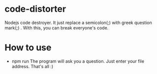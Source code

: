 # code-distorter
Nodejs code destroyer. It just replace a semicolon(;) with greek question mark(;) . With this, you can break everyone's code.

# How to use
 * npm run
The program will ask you a question. Just enter your file address. That's all :) 
